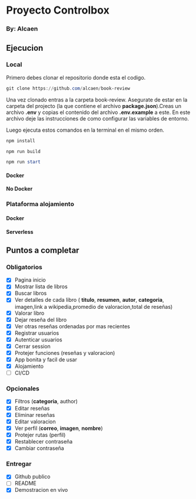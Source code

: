 # Proyecto Controlbox

### By: Alcaen

## Ejecucion

### Local

Primero debes clonar el repositorio donde esta el codigo.

```powershell
git clone https://github.com/alcaen/book-review
```

Una vez clonado entras a la carpeta book-review.
Asegurate de estar en la carpeta del projecto (la que contiene el archivo **package.json**).Creas un archivo **.env** y copias el contenido del archivo **.env.example** a este. En este archivo deje las instrucciones de como configurar las variables de entorno.

Luego ejecuta estos comandos en la terminal en el mismo orden.

```powershell
npm install
```

```powershell
npm run build
```

```powershell
npm run start
```

#### Docker

#### No Docker

### Plataforma alojamiento

#### Docker

#### Serverless

## Puntos a completar

### Obligatorios

- [x] Pagina inicio
- [x] Mostrar lista de libros
- [x] Buscar libros
- [x] Ver detalles de cada libro ( **titulo**, **resumen**, **autor**, **categoria**, imagen,link a wikipedia,promedio de valoracion,total de reseñas)
- [x] Valorar libro
- [x] Dejar reseña del libro
- [x] Ver otras reseñas ordenadas por mas recientes
- [x] Registrar usuarios
- [x] Autenticar usuarios
- [x] Cerrar session
- [x] Protejer funciones (reseñas y valoracion)
- [x] App bonita y facil de usar
- [x] Alojamiento
- [ ] CI/CD

### Opcionales

- [x] Filtros (**categoria**, author)
- [x] Editar reseñas
- [x] Eliminar reseñas
- [x] Editar valoracion
- [x] Ver perfil (**correo**, **imagen**, **nombre**)
- [x] Protejer rutas (perfil)
- [x] Restablecer contraseña
- [x] Cambiar contraseña

### Entregar

- [x] Github publico
- [ ] README
- [x] Demostracion en vivo
